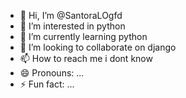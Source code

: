 - 👋 Hi, I’m @SantoraLOgfd
- 👀 I’m interested in python
- 🌱 I’m currently learning python
- 💞️ I’m looking to collaborate on django
- 📫 How to reach me  i dont know
- 😄 Pronouns: ...
- ⚡ Fun fact: ...

<!---
SantoraLOgfd/SantoraLOgfd is a ✨ special ✨ repository because its `README.md` (this file) appears on your GitHub profile.
You can click the Preview link to take a look at your changes.
--->

